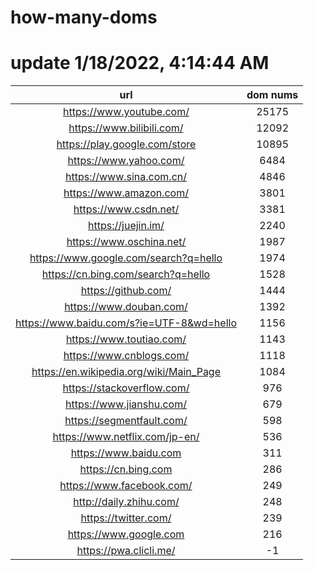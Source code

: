 # how-many-doms

# update 1/18/2022, 4:14:44 AM

url | dom nums
:-: | :-:
https://www.youtube.com/ | 25175
https://www.bilibili.com/ | 12092
https://play.google.com/store | 10895
https://www.yahoo.com/ | 6484
https://www.sina.com.cn/ | 4846
https://www.amazon.com/ | 3801
https://www.csdn.net/ | 3381
https://juejin.im/ | 2240
https://www.oschina.net/ | 1987
https://www.google.com/search?q=hello | 1974
https://cn.bing.com/search?q=hello | 1528
https://github.com/ | 1444
https://www.douban.com/ | 1392
https://www.baidu.com/s?ie=UTF-8&wd=hello | 1156
https://www.toutiao.com/ | 1143
https://www.cnblogs.com/ | 1118
https://en.wikipedia.org/wiki/Main_Page | 1084
https://stackoverflow.com/ | 976
https://www.jianshu.com/ | 679
https://segmentfault.com/ | 598
https://www.netflix.com/jp-en/ | 536
https://www.baidu.com | 311
https://cn.bing.com | 286
https://www.facebook.com/ | 249
http://daily.zhihu.com/ | 248
https://twitter.com/ | 239
https://www.google.com | 216
https://pwa.clicli.me/ | -1
